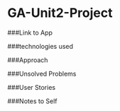# GA-Unit2-Project

###Link to App

###technologies used 

###Approach 

###Unsolved Problems 

###User Stories 

###Notes to Self 
